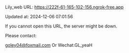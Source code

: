 Lily_web URL: https://222f-61-165-102-156.ngrok-free.app

Updated at: 2024-12-06 07:01:56

If you cannot open this URL, the server might be down.

Please contact: 

goley04@foxmail.com Or Wechat:GL_yeaH